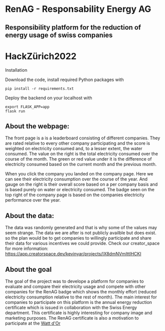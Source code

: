 # RenAG - Responsability Energy AG
## Responsibility platform for the reduction of energy usage of swiss companies

# HackZürich2022 

Installation

Download the code, install required Python packages with

```
pip install -r requirements.txt
```

Deploy the backend on your localhost with

```
export FLASK_APP=app
flask run
```
## About the webpage:

The front page is a is a leaderboard consisting of different companies. They are rated relative to every other company participating and the score is weighted on electricity consumed and, to a lesser extent, the water consumed. The value on the right is the total electricity consumed over the course of the month. The green or red value under it is the difference of electricity consumed based on the current month and the previous month.

When you click the company you landed on the company page. Here we can see their electricity consumption over the course of the year. And gauge on the right is their overall score based on a per company basis and is based purely on water or electricity consumed. The badge seen on the top right of the company page is based on the companies electricity performance over the year.


## About the data:

The data was randomly generated and that is why some of the values may seem strange. The data we are after is not publicly availble but does exist. so the plan would be to get companies to willingly participate and share their data for various incentives we could provide. Check our creator_space for more information: https://app.creatorspace.dev/kevinyar/projects/IX8dmNVmIttlHCKI

## About the goal

The goal of the project was to develope a platform for companies to evaluate and compare their electricity usage and compete with other companies for the RenAG badge which shows the monthly effort (reduced electricity consumption relative to the rest of month). The main interest for companies to participate on this platform is the annual energy reduction certificate which is issued in collaboration with the Swiss Energy department. This certificate is highly interesting for company image and marketing purposes. The RenAG certificate is also a motivation to participate at the <a href='https://www.bfe.admin.ch/bfe/de/home/das-bfe/watt-d-or.html'>Watt d'Or</a>
